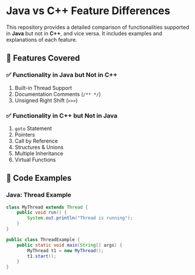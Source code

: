 # Java vs C++ Feature Differences

This repository provides a detailed comparison of functionalities supported in **Java** but not in **C++**, and vice versa. It includes examples and explanations of each feature.

## 📌 Features Covered

### ✅ Functionality in **Java** but Not in **C++**
1. Built-in Thread Support
2. Documentation Comments (`/** */`)
3. Unsigned Right Shift (`>>>`)

### ✅ Functionality in **C++** but Not in **Java**
1. `goto` Statement
2. Pointers
3. Call by Reference
4. Structures & Unions
5. Multiple Inheritance
6. Virtual Functions

## 📝 Code Examples

### Java: **Thread Example**
```java
class MyThread extends Thread {
    public void run() {
        System.out.println("Thread is running");
    }
}

public class ThreadExample {
    public static void main(String[] args) {
        MyThread t1 = new MyThread();
        t1.start();
    }
}
